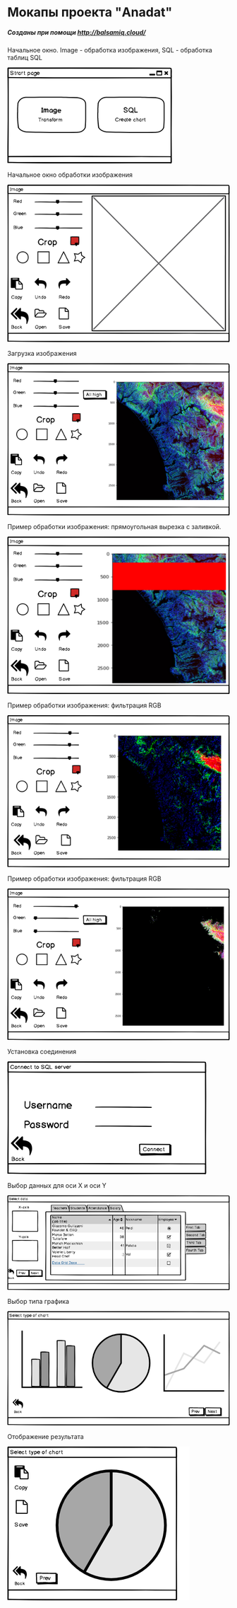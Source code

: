 
# Мокапы проекта "Anadat"


##### Созданы при помощи http://balsamiq.cloud/

Начальное окно. Image - обработка изображения, SQL - обработка таблиц SQL

![Main.png](https://github.com/Anastasiyabordak/Anadat/blob/master/Mockups/Pictures/Main.png)

Начальное окно обработки изображения

![Image%20main.png](https://github.com/Anastasiyabordak/Anadat/blob/master/Mockups/Pictures/Image%20main.png)

Загрузка изображения

![Open%20image.png](https://github.com/Anastasiyabordak/Anadat/blob/master/Mockups/Pictures/Open%20image.png)

Пример обработки изображения: прямоугольная вырезка с заливкой.

![Rectangle.png](https://github.com/Anastasiyabordak/Anadat/blob/master/Mockups/Pictures/Rectangle.png)

Пример обработки изображения: фильтрация RGB

![All%20high.png](https://github.com/Anastasiyabordak/Anadat/blob/master/Mockups/Pictures/All%20high.png)

Пример обработки изображения: фильтрация RGB

![Image_red.png](https://github.com/Anastasiyabordak/Anadat/blob/master/Mockups/Pictures/Image_red.png)

Установка соединения

![SQL_connect.png](https://github.com/Anastasiyabordak/Anadat/blob/master/Mockups/Pictures/SQL_connect.png)

Выбор данных для оси X и оси Y

![Students.png](https://github.com/Anastasiyabordak/Anadat/blob/master/Mockups/Pictures/Students.png)

Выбор типа графика

![Select%20chart.png](https://github.com/Anastasiyabordak/Anadat/blob/master/Mockups/Pictures/Select%20chart.png)

Отображение результата

![Result_chart.png](https://github.com/Anastasiyabordak/Anadat/blob/master/Mockups/Pictures/Result_chart.png)
